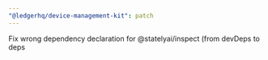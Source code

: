 ```yaml
---
"@ledgerhq/device-management-kit": patch
---
```


Fix wrong dependency declaration for @statelyai/inspect (from devDeps to deps
